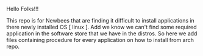 Hello Folks!!!

This repo is for Newbees that are finding it difficult to install applications in there newly installed OS [ linux ].
Add we know we can't find some required application in the software store that we have in the distros.
So here we add files containing procedure for every application on how to install from arch repo.
